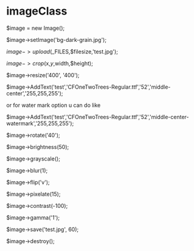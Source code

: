 # imageClass

$image = new Image();

$image->setImage('bg-dark-grain.jpg');

$image->upload($_FILES,$filesize,'test.jpg');

$image->crop($x,$y,$width,$height);

$image->resize('400', '400');

$image->AddText('test','CFOneTwoTrees-Regular.ttf','52','middle-center','255,255,255');

or for water mark option u can do like

$image->AddText('test','CFOneTwoTrees-Regular.ttf','52','middle-center-watermark','255,255,255');

$image->rotate('40');

$image->brightness(50);

$image->grayscale();

$image->blur(1);

$image->flip('v');

$image->pixelate(15);

$image->contrast(-100);

$image->gamma('1');

$image->save('test.jpg', 60);

$image->destroy();
